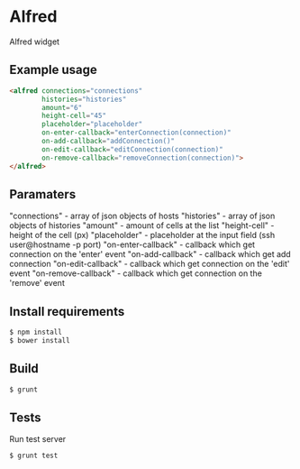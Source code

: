 Alfred
================

Alfred widget

## Example usage

```html
<alfred connections="connections"
        histories="histories"
        amount="6"
        height-cell="45"
        placeholder="placeholder"
        on-enter-callback="enterConnection(connection)"
        on-add-callback="addConnection()"
        on-edit-callback="editConnection(connection)"
        on-remove-callback="removeConnection(connection)">
</alfred>
```


## Paramaters

"connections" - array of json objects of hosts
"histories" - array of json objects of histories
"amount" - amount of cells at the list
"height-cell" - height of the cell (px)
"placeholder" - placeholder at the input field (ssh user@hostname -p port)
"on-enter-callback" - callback which get connection on the 'enter' event
"on-add-callback" - callback which get add connection
"on-edit-callback" - callback which get connection on the 'edit' event
"on-remove-callback" - callback which get connection on the 'remove' event


## Install requirements

```bash
$ npm install
$ bower install
```

## Build

```bash
$ grunt
```

## Tests

Run test server

```bash
$ grunt test
```

